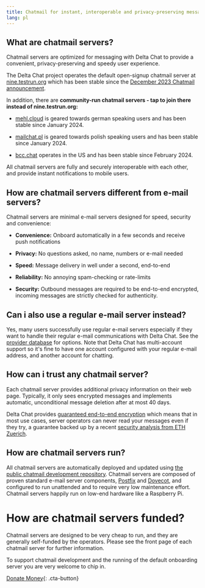 ```yaml
---
title: Chatmail for instant, interoperable and privacy-preserving messaging 
lang: pl
---
```


## What are chatmail servers? 

Chatmail servers are optimized for messaging with Delta Chat
to provide a convenient, privacy-preserving and speedy user experience.

The Delta Chat project operates the default open-signup chatmail server 
at [nine.testrun.org](https://nine.testrun.org)
which has been stable since the [December 2023 Chatmail announcement](https://delta.chat/en/2023-12-13-chatmail).  

In addition, there are **community-run chatmail servers - tap to join there instead of nine.testrun.org:**

- [mehl.cloud](https://mehl.cloud) is geared towards german speaking
  users and has been stable since January 2024. 

- [mailchat.pl](https://mailchat.pl) is geared towards polish speaking
  users and has been stable since January 2024. 

- [bcc.chat](https://bcc.chat) operates in the US and has been
  stable since February 2024. 

All chatmail servers are fully and securely interoperable with each other,
and provide instant notifications to mobile users. 

## How are chatmail servers different from e-mail servers? 

Chatmail servers are minimal e-mail servers designed for speed, security and convenience:

- **Convenience:** Onboard automatically in a few seconds and receive push notifications 

- **Privacy:** No questions asked, no name, numbers or e-mail needed

- **Speed:** Message delivery in well under a second, end-to-end

- **Reliability:** No annoying spam-checking or rate-limits 

- **Security:** Outbound messages are required to be end-to-end encrypted,
  incoming messages are strictly checked for authenticity. 

## Can i also use a regular e-mail server instead? 

Yes, many users successfully use regular e-mail servers
especially if they want to handle their regular e-mail communications with Delta Chat. 
See the [provider database](https://providers.delta.chat) for options. 
Note that Delta Chat has multi-account support so 
it's fine to have one account configured with your regular e-mail address,
and another account for chatting.

## How can i trust any chatmail server? 

Each chatmail server provides additional privacy information on their web page.
Typically, it only sees encrypted messages and 
implements automatic, unconditional message deletion after at most 40 days.

Delta Chat provides [guaranteed end-to-end encryption](https://delta.chat/en/2023-11-23-jumbo-42)
which means that in most use cases, server operators can never read your messages even if they try,
a guarantee backed up by a recent [security analysis from ETH Zuerich](https://delta.chat/en/2024-03-25-crypto-analysis-securejoin). 


## How are chatmail servers run? 

All chatmail servers are automatically deployed and updated using
[the public chatmail development repository](https://github.com/deltachat/chatmail). 
Chatmail servers are composed of proven standard e-mail server components,
[Postfix](https://postfix.org) and [Dovecot](https://dovecot.org),
and configured to run unattended and to require very low maintenance effort. 
Chatmail servers happily run on low-end hardware like a Raspberry Pi. 

# How are chatmail servers funded? 

Chatmail servers are designed to be very cheap to run,
and they are generally self-funded by the operators. 
Please see the front page of each chatmail server for further information. 

To support chatmail development and the running of the default onboarding server
you are very welcome to chip in. 

[Donate Money](donate){: .cta-button}
